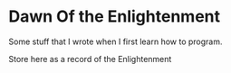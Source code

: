 # Dawn Of the Enlightenment


Some stuff that I wrote when I first learn how to program.

Store here as a record of the Enlightenment
